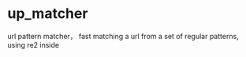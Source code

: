 up_matcher
==========

url pattern matcher， fast matching a url from a set of regular patterns, using re2 inside
